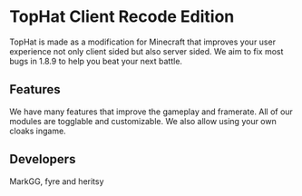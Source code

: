 # TopHat Client Recode Edition
TopHat is made as a modification for Minecraft that improves your user experience not only client sided but also server sided. We aim to fix most bugs in 1.8.9 to help you beat your next battle.
## Features
We have many features that improve the gameplay and framerate. All of our modules are togglable and customizable. We also allow using your own cloaks ingame.
## Developers
MarkGG, fyre and heritsy
